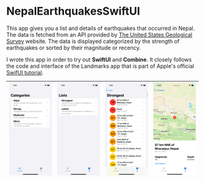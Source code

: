 # NepalEarthquakesSwiftUI

This app gives you a list and details of earthquakes that occurred in Nepal. The data is fetched from an API provided by [The United States Geological Survey](https://earthquake.usgs.gov/fdsnws/event/1/) website. The data is displayed categorized by the strength of earthquakes or sorted by their magnitude or recency.

I wrote this app in order to try out **SwiftUI** and **Combine**. It closely follows the code and interface of the Landmarks app that is part of Apple's official [SwifUI tutorial](https://developer.apple.com/tutorials/swiftui).

|![alt text](iOS/Screenshots/Categories.png)|![alt text](iOS/Screenshots/Lists.png)|![alt text](iOS/Screenshots/List.png)|![alt text](iOS/Screenshots/Detail.png)|
|-|-|-|-|

